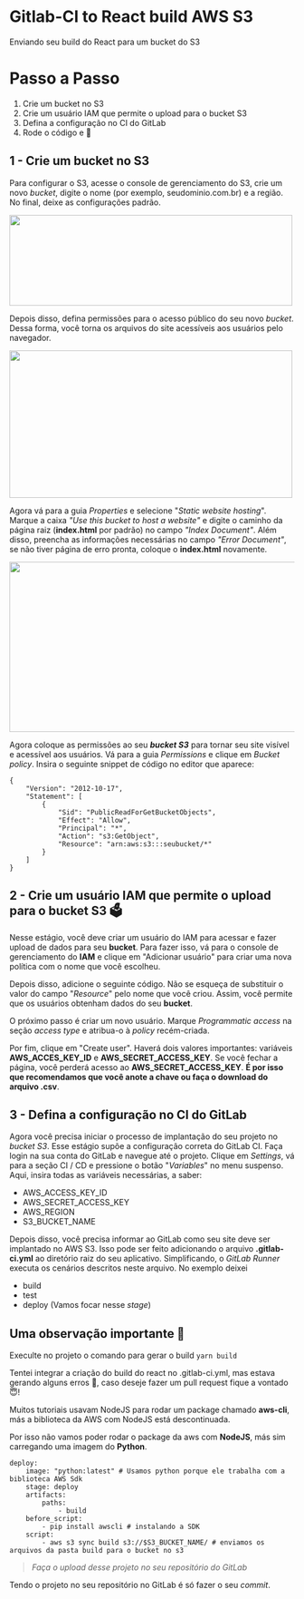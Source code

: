 # Gitlab-CI to React build AWS S3
Enviando seu build do React para um bucket do S3


# Passo a Passo

 1. Crie um bucket no S3
 2. Crie um usuário IAM que permite o upload para o bucket S3
 3. Defina a configuração no CI do GitLab
 4. Rode o código e &#128591;

## 1 - Crie um bucket no S3
Para configurar o S3, acesse o console de gerenciamento do S3, crie um novo *bucket*, digite o nome (por exemplo, seudominio.com.br) e a região. No final, deixe as configurações padrão.

<img src="https://user-images.githubusercontent.com/729786/81438285-e390ad00-9142-11ea-83fe-2e39472335b8.png" width="500" height="160">

Depois disso, defina permissões para o acesso público do seu novo *bucket*. Dessa forma, você torna os arquivos do site acessíveis aos usuários pelo navegador.

<img src="https://user-images.githubusercontent.com/729786/81438333-fc995e00-9142-11ea-8c8c-771d0d7d0011.jpg" width="500" height="260">

Agora vá para a guia *Properties* e selecione "*Static website hosting*". Marque a caixa *"Use this bucket to host a website"* e digite o caminho da página raiz (**index.html** por padrão) no campo *"Index Document"*. Além disso, preencha as informações necessárias no campo *"Error Document"*, se não tiver página de erro pronta, coloque o **index.html** novamente.

<img src="https://user-images.githubusercontent.com/729786/81438393-1470e200-9143-11ea-999f-522dd5470c60.png" width="550" height="300">

Agora coloque as permissões ao seu ***bucket S3*** para tornar seu site visível e acessível aos usuários. Vá para a guia *Permissions* e clique em *Bucket policy*. Insira o seguinte snippet de código no editor que aparece:
```
{
    "Version": "2012-10-17",
    "Statement": [
        {
            "Sid": "PublicReadForGetBucketObjects",
            "Effect": "Allow",
            "Principal": "*",
            "Action": "s3:GetObject",
            "Resource": "arn:aws:s3:::seubucket/*"
        }
    ]
}
```
## 2 - Crie um usuário IAM que permite o upload para o bucket S3 🗳

Nesse estágio, você deve criar um usuário do IAM para acessar e fazer upload de dados para seu **bucket**. Para fazer isso, vá para o console de gerenciamento do **IAM** e  clique em "Adicionar usuário" para criar uma nova política com o nome que você escolheu.

Depois disso, adicione o seguinte código. Não se esqueça de substituir o valor do campo "*Resource*" pelo nome que você criou. Assim, você permite que os usuários obtenham dados do seu **bucket**.

O próximo passo é criar um novo usuário. Marque *Programmatic access* na seção *access type* e atribua-o à *policy* recém-criada.

Por fim, clique em "Create user". Haverá dois valores importantes: variáveis **AWS_ACCES_KEY_ID** e **AWS_SECRET_ACCESS_KEY**.
Se você fechar a página, você perderá acesso ao **AWS_SECRET_ACCESS_KEY**. 
**É por isso que recomendamos que você anote a chave ou faça o download do arquivo .csv**.

## 3 - Defina a configuração no CI do GitLab

Agora você precisa iniciar o processo de implantação do seu projeto no *bucket S3*. Esse estágio supõe a configuração correta do GitLab CI. Faça login na sua conta do GitLab e navegue até o projeto. Clique em *Settings*, vá para a seção CI / CD e pressione o botão "*Variables*" no menu suspenso. Aqui, insira todas as variáveis necessárias, a saber:

 - AWS_ACCESS_KEY_ID 
 - AWS_SECRET_ACCESS_KEY 
 - AWS_REGION 
 - S3_BUCKET_NAME

Depois disso, você precisa informar ao GitLab como seu site deve ser implantado no AWS S3. Isso pode ser feito adicionando o arquivo **.gitlab-ci.yml** ao diretório raiz do seu aplicativo. Simplificando, o *GitLab Runner* executa os cenários descritos neste arquivo.
No exemplo deixei

 - build
 - test
 - deploy (Vamos focar nesse *stage*)

## Uma observação importante &#128588;

Execulte no projeto o comando para gerar o build
```yarn build ```

Tentei integrar a criação do build do react no .gitlab-ci.yml, mas estava gerando alguns erros 🐛, caso deseje fazer um pull request fique a vontado 😇! 

Muitos tutoriais usavam NodeJS para rodar um package chamado **aws-cli**, más a biblioteca da AWS com NodeJS está descontinuada.

Por isso não vamos poder rodar o package da aws com **NodeJS**, más sim carregando uma imagem do **Python**.

```
deploy:
	image: "python:latest" # Usamos python porque ele trabalha com a biblioteca AWS Sdk
	stage: deploy
	artifacts:
		paths:
			- build
	before_script:
		- pip install awscli # instalando a SDK
	script:
		- aws s3 sync build s3://$S3_BUCKET_NAME/ # enviamos os arquivos da pasta build para o bucket no s3 
```
> *Faça o upload desse projeto no seu repositório do GitLab*

Tendo o projeto no seu repositório no GitLab é só fazer o seu *commit*.
